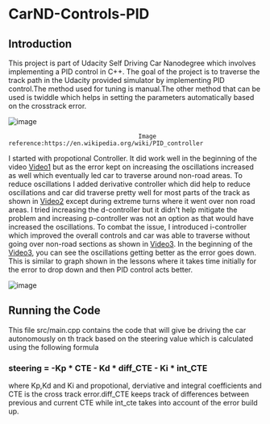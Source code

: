# CarND-Controls-PID

[//]: # (File References)

[Video1]: ./videos/P.wmv
[Video2]: ./videos/PD.wmv
[Video3]: ./videos/PID.wmv

## Introduction
This project is part of Udacity Self Driving Car Nanodegree which involves implementing a PID control in C++. The goal of the project is to traverse the track path in the Udacity provided simulator by implementing PID control.The method used for tuning is manual.The other method that can be used is twiddle which helps in setting the parameters automatically based on the crosstrack error.

![image](https://user-images.githubusercontent.com/66986430/122727933-3371fb00-d295-11eb-9e41-34a7f4d453f7.png)

                                        Image reference:https://en.wikipedia.org/wiki/PID_controller


I started with propotional Controller. It did work well in the beginning of the video [Video1] but as the error kept on increasing the oscillations increased as well which eventually led car to traverse around non-road areas. To reduce oscillations I added derivative controller which did help to reduce oscillations and car did traverse pretty well for most parts of the track as shown in [Video2] except during extreme turns where it went over non road areas. I tried increasing the d-controller but it didn't help mitigate the problem and increasing p-controller was not an option as that would have increased the oscillations. To combat the issue, I introduced i-controller which improved the overall controls and car was able to traverse without going over non-road sections as shown in [Video3]. In the beginning of the [Video3], you can see the oscillations getting better as the error goes down. This is similar to graph shown in the lessons where it takes time initially for the error to drop down and then PID control acts better.

![image](https://user-images.githubusercontent.com/66986430/122730260-a54b4400-d297-11eb-8c39-0148b1bb9532.png)


## Running the Code
This file src/main.cpp contains the code that will give be driving the car autonomously on th track based on the steering value which is calculated using the following formula

###                                             steering = -Kp * CTE - Kd * diff_CTE - Ki * int_CTE

where Kp,Kd and Ki and propotional, derviative and integral coefficients and CTE is the cross track error.diff_CTE keeps track of differences between previous and current CTE while int_cte takes into account of the error build up.









